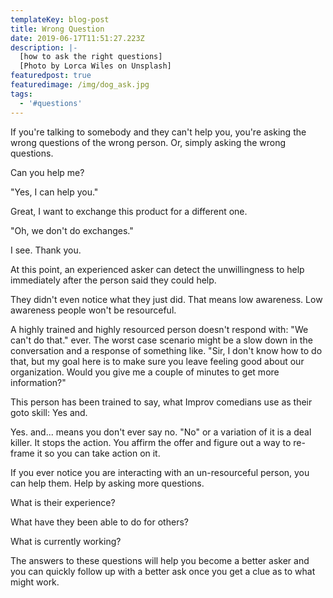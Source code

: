 ```yaml
---
templateKey: blog-post
title: Wrong Question
date: 2019-06-17T11:51:27.223Z
description: |-
  [how to ask the right questions]
  [Photo by Lorca Wiles on Unsplash]
featuredpost: true
featuredimage: /img/dog_ask.jpg
tags:
  - '#questions'
---
```

If you're talking to somebody and they can't help you, you're asking the wrong questions of the wrong person. Or, simply asking the wrong questions.







Can you help me?







"Yes, I can help you." 







Great, I want to exchange this product for a different one.







"Oh, we don't do exchanges."







I see. Thank you. 







At this point, an experienced asker can detect the unwillingness to help immediately after the person said they could help.



They didn't even notice what they just did. That means low awareness. Low awareness people won't be resourceful. 







A highly trained and highly resourced person doesn't respond with: "We can't do that." ever. The worst case scenario might be a slow down in the conversation and a response of something like. "Sir, I don't know how to do that, but my goal here is to make sure you leave feeling good about our organization. Would you give me a couple of minutes to get more information?"







This person has been trained to say, what Improv comedians use as their goto skill: Yes and.



Yes. and... means you don't ever say no. "No" or a variation of it is a deal killer. It stops the action. You affirm the offer and figure out a way to re-frame it so you can take action on it.







If you ever notice you are interacting with an un-resourceful person, you can help them. Help by asking more questions. 







What is their experience? 



What have they been able to do for others? 



What is currently working? 







The answers to these questions will help you become a better asker and you can quickly follow up with a better ask once you get a clue as to what might work.

